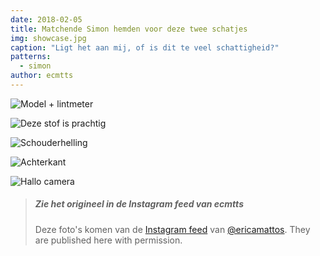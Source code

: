 ```yaml
---
date: 2018-02-05
title: Matchende Simon hemden voor deze twee schatjes
img: showcase.jpg
caption: "Ligt het aan mij, of is dit te veel schattigheid?"
patterns:
  - simon
author: ecmtts
---
```


![Model + lintmeter](/img/showcase/matching-simon/view2.jpg)

![Deze stof is prachtig](img/showcase/matching-simon/view3.jpg)

![Schouderhelling](/img/showcase/matching-simon/view4.jpg)

![Achterkant](/img/showcase/matching-simon/view5.jpg)

![Hallo camera](/img/showcase/matching-simon/view6.jpg)

> ##### Zie het origineel in de Instagram feed van ecmtts
> 
> Deze foto's komen van de [Instagram feed](https://www.instagram.com/ecmtts/) van [@ericamattos](/users/ericamattos). They are published here with permission.